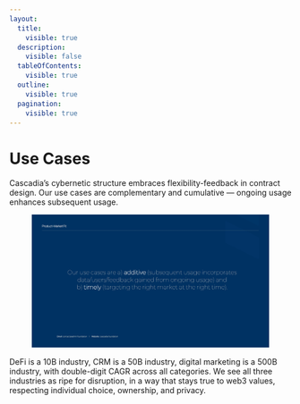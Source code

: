 ```yaml
---
layout:
  title:
    visible: true
  description:
    visible: false
  tableOfContents:
    visible: true
  outline:
    visible: true
  pagination:
    visible: true
---
```


# Use Cases

Cascadia’s cybernetic structure embraces flexibility-feedback in contract design. Our use cases are complementary and cumulative — ongoing usage enhances subsequent usage.

<figure><img src="../.gitbook/assets/Cascadia Deck_Page_13.jpg" alt=""><figcaption></figcaption></figure>

DeFi is a 10B industry, CRM is a 50B industry, digital marketing is a 500B industry, with double-digit CAGR across all categories. We see all three industries as ripe for disruption, in a way that stays true to web3 values, respecting individual choice, ownership, and privacy.
